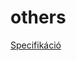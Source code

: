 # others
[Specifikáció](https://docs.google.com/document/d/1ohGNFzHn2EMIzBbNNRDW2UNS9r4VcXxK9z_02itB_2I/edit)
